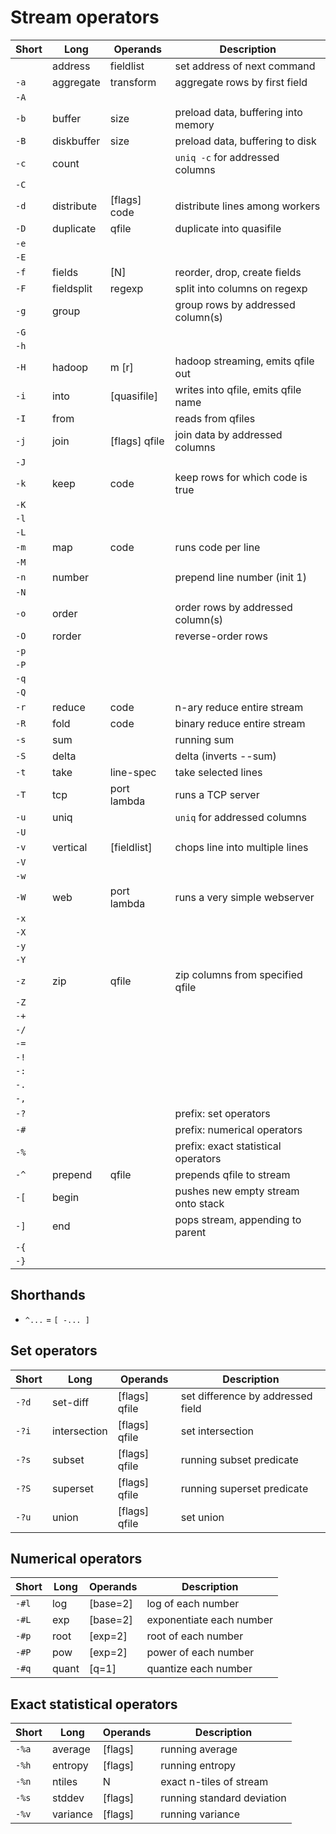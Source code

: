 # Stream operators
Short   | Long          | Operands      | Description
--------|---------------|---------------|------------
        | address       | fieldlist     | set address of next command
`-a`    | aggregate     | transform     | aggregate rows by first field
`-A`    |               |               |
`-b`    | buffer        | size          | preload data, buffering into memory
`-B`    | diskbuffer    | size          | preload data, buffering to disk
`-c`    | count         |               | `uniq -c` for addressed columns
`-C`    |               |               |
`-d`    | distribute    | [flags] code  | distribute lines among workers
`-D`    | duplicate     | qfile         | duplicate into quasifile
`-e`    |               |               |
`-E`    |               |               |
`-f`    | fields        | [N]           | reorder, drop, create fields
`-F`    | fieldsplit    | regexp        | split into columns on regexp
`-g`    | group         |               | group rows by addressed column(s)
`-G`    |               |               |
`-h`    |               |               |
`-H`    | hadoop        | m [r]         | hadoop streaming, emits qfile out
`-i`    | into          | [quasifile]   | writes into qfile, emits qfile name
`-I`    | from          |               | reads from qfiles
`-j`    | join          | [flags] qfile | join data by addressed columns
`-J`    |               |               |
`-k`    | keep          | code          | keep rows for which code is true
`-K`    |               |               |
`-l`    |               |               |
`-L`    |               |               |
`-m`    | map           | code          | runs code per line
`-M`    |               |               |
`-n`    | number        |               | prepend line number (init 1)
`-N`    |               |               |
`-o`    | order         |               | order rows by addressed column(s)
`-O`    | rorder        |               | reverse-order rows
`-p`    |               |               |
`-P`    |               |               |
`-q`    |               |               |
`-Q`    |               |               |
`-r`    | reduce        | code          | n-ary reduce entire stream
`-R`    | fold          | code          | binary reduce entire stream
`-s`    | sum           |               | running sum
`-S`    | delta         |               | delta (inverts --sum)
`-t`    | take          | line-spec     | take selected lines
`-T`    | tcp           | port lambda   | runs a TCP server
`-u`    | uniq          |               | `uniq` for addressed columns
`-U`    |               |               |
`-v`    | vertical      | [fieldlist]   | chops line into multiple lines
`-V`    |               |               |
`-w`    |               |               |
`-W`    | web           | port lambda   | runs a very simple webserver
`-x`    |               |               |
`-X`    |               |               |
`-y`    |               |               |
`-Y`    |               |               |
`-z`    | zip           | qfile         | zip columns from specified qfile
`-Z`    |               |               |
`-+`    |               |               |
`-/`    |               |               |
`-=`    |               |               |
`-!`    |               |               |
`-:`    |               |               |
`-.`    |               |               |
`-,`    |               |               |
`-?`    |               |               | prefix: set operators
`-#`    |               |               | prefix: numerical operators
`-%`    |               |               | prefix: exact statistical operators
`-^`    | prepend       | qfile         | prepends qfile to stream
`-[`    | begin         |               | pushes new empty stream onto stack
`-]`    | end           |               | pops stream, appending to parent
`-{`    |               |               |
`-}`    |               |               |

## Shorthands
- `^...` = `[ -... ]`

## Set operators
Short   | Long          | Operands      | Description
--------|---------------|---------------|------------
`-?d`   | set-diff      | [flags] qfile | set difference by addressed field
`-?i`   | intersection  | [flags] qfile | set intersection
`-?s`   | subset        | [flags] qfile | running subset predicate
`-?S`   | superset      | [flags] qfile | running superset predicate
`-?u`   | union         | [flags] qfile | set union

## Numerical operators
Short   | Long          | Operands      | Description
--------|---------------|---------------|------------
`-#l`   | log           | [base=2]      | log of each number
`-#L`   | exp           | [base=2]      | exponentiate each number
`-#p`   | root          | [exp=2]       | root of each number
`-#P`   | pow           | [exp=2]       | power of each number
`-#q`   | quant         | [q=1]         | quantize each number

## Exact statistical operators
Short   | Long          | Operands      | Description
--------|---------------|---------------|------------
`-%a`   | average       | [flags]       | running average
`-%h`   | entropy       | [flags]       | running entropy
`-%n`   | ntiles        | N             | exact n-tiles of stream
`-%s`   | stddev        | [flags]       | running standard deviation
`-%v`   | variance      | [flags]       | running variance
